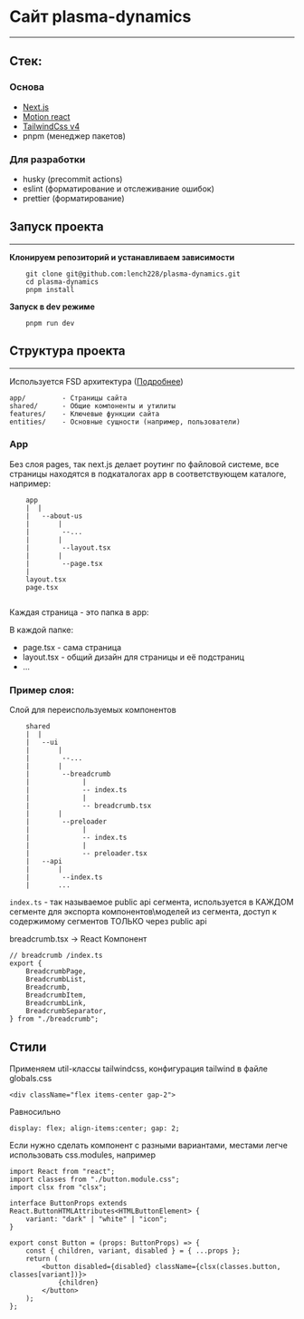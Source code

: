 # Сайт plasma-dynamics

--- 

## Стек: 

### Основа
- [Next.js](https://nextjs.org/)
- [Motion react](https://motion.dev/docs/react-animation)
- [TailwindCss v4](https://tailwindcss.com/)
- pnpm (менеджер пакетов)

### Для разработки
- husky (precommit actions)
- eslint (форматирование и отслеживание ошибок)
- prettier (форматирование)

## Запуск проекта 

--- 

**Клонируем репозиторий и устанавливаем зависимости**
```shell
    git clone git@github.com:lench228/plasma-dynamics.git
    cd plasma-dynamics
    pnpm install
```


**Запуск в dev режиме**
```shell
    pnpm run dev 
```

## Структура проекта 

---

Используется FSD архитектура ([Подробнее](https://feature-sliced.design/lander))
```
app/         - Страницы сайта
shared/      - Общие компоненты и утилиты
features/    - Ключевые функции сайта
entities/    - Основные сущности (например, пользователи)
```
### App
Без слоя pages, так next.js делает роутинг по файловой системе, все страницы находятся в подкаталогах app в соответствующем каталоге, например: 
```
    app
    |  |
    |   --about-us
    |       |
    |        --...
    |       |
    |        --layout.tsx
    |       |
    |        --page.tsx
    |
    layout.tsx
    page.tsx     
      
```
Каждая страница - это папка в app:

В каждой папке:
- page.tsx - сама страница
- layout.tsx - общий дизайн для страницы и её подстраниц
- ...

### Пример слоя:

Слой для переиспользуемых компонентов 

```
    shared
    |  |
    |   --ui
    |       |
    |        --...
    |       |
    |        --breadcrumb
    |             |
    |             -- index.ts
    |             |
    |             -- breadcrumb.tsx
    |       |
    |        --preloader
    |             |
    |             -- index.ts
    |             |
    |             -- preloader.tsx
    |   --api
    |       |
    |        --index.ts
    |       ...
```

`index.ts` - так называемое public api сегмента, используется в КАЖДОМ сегменте для экспорта компонентов\моделей из сегмента, доступ к содержимому сегментов ТОЛЬКО через public api 

breadcrumb.tsx -> React Компонент
```tsx
// breadcrumb /index.ts
export {
    BreadcrumbPage,
    BreadcrumbList,
    Breadcrumb,
    BreadcrumbItem,
    BreadcrumbLink,
    BreadcrumbSeparator,
} from "./breadcrumb";

```

## Стили

Применяем util-классы tailwindcss, конфигурация tailwind в файле globals.css 

`<div className="flex items-center gap-2">`

Равносильно

`display: flex; align-items:center; gap: 2;`

Если нужно сделать компонент с разными вариантами, местами легче использовать css.modules, например 
```tsx
import React from "react";
import classes from "./button.module.css";
import clsx from "clsx";

interface ButtonProps extends React.ButtonHTMLAttributes<HTMLButtonElement> {
    variant: "dark" | "white" | "icon";
}

export const Button = (props: ButtonProps) => {
    const { children, variant, disabled } = { ...props };
    return (
        <button disabled={disabled} className={clsx(classes.button, classes[variant])}>
            {children}
        </button>
    );
};
```
